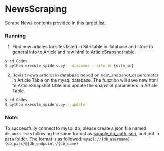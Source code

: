 # NewsScraping
Scrape News contents provided in this [target list](https://airtable.com/tbl3DrYs5mXgl0EV9/viw2cuXweY8OxNkX6?blocks=hide).

### Running
1. Find new articles for sites listed in Site table in database and store to general info to Article and raw html to ArticleSnapshot table.
```sh
$ cd Codes
$ python execute_spiders.py --discover --site_id {site_id}
```
2. Revisit news articles in database based on next_snapshot_at parameter in Article Table on the mysql database. 
The function will save new html to ArticleSnapshot table and update the snapshot parameters in Article Table.
```sh
$ cd Codes
$ python execute_spiders.py --update
```

### Note:
To successfully connect to mysql db, please create a json file named `db_auth.json` following the same format as [sample_db_auth.json](Data/sample_db_auth.json), and put in `Data` folder. The format is as followed: `mysql://{db_username}:{db_pass}@{db_endpoint}/{db_name}`
